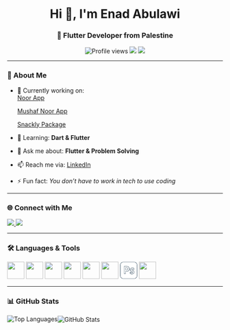 <h1 align="center">Hi 👋, I'm Enad Abulawi</h1>
<h3 align="center">💙 Flutter Developer from Palestine</h3>

<p align="center">
  <img src="https://komarev.com/ghpvc/?username=enadabulawi&label=Profile%20Views&color=0e75b6&style=flat" alt="Profile views" />
  <img src="https://img.shields.io/badge/Flutter-02569B?style=for-the-badge&logo=flutter&logoColor=white" />
  <img src="https://img.shields.io/badge/Dart-0175C2?style=for-the-badge&logo=dart&logoColor=white" />
</p>

---

### 🚀 About Me
- 🔭 Currently working on:  
  [Noor App](https://play.google.com/store/apps/details?id=com.Enad.Noor&hl=ar)
  
  [Mushaf Noor App](https://play.google.com/store/apps/details?id=com.Noor.MushafNoor&pli=1)
  
  [Snackly Package](https://pub.dev/packages/snackly)

- 🌱 Learning: **Dart & Flutter**
- 💬 Ask me about: **Flutter & Problem Solving**
- 📫 Reach me via: [LinkedIn](https://www.linkedin.com/in/enadabulawi1/)  
- ⚡ Fun fact: *You don’t have to work in tech to use coding*

---

### 🌐 Connect with Me
<p align="left">
  <a href="https://linkedin.com/in/enadabulawi1" target="_blank">
    <img src="https://img.shields.io/badge/LinkedIn-0077B5?style=for-the-badge&logo=linkedin&logoColor=white" />
  </a>
  <a href="https://instagram.com/enad.dev" target="_blank">
    <img src="https://img.shields.io/badge/Instagram-E4405F?style=for-the-badge&logo=instagram&logoColor=white" />
  </a>
</p>

---

### 🛠 Languages & Tools
<p align="left">
  <img src="https://www.vectorlogo.zone/logos/dartlang/dartlang-icon.svg" width="40" height="40" />
  <img src="https://www.vectorlogo.zone/logos/flutterio/flutterio-icon.svg" width="40" height="40" />
  <img src="https://www.vectorlogo.zone/logos/firebase/firebase-icon.svg" width="40" height="40" />
  <img src="https://www.vectorlogo.zone/logos/git-scm/git-scm-icon.svg" width="40" height="40" />
  <img src="https://www.vectorlogo.zone/logos/figma/figma-icon.svg" width="40" height="40" />
  <img src="https://www.vectorlogo.zone/logos/getpostman/getpostman-icon.svg" width="40" height="40" />
  <img src="https://raw.githubusercontent.com/devicons/devicon/master/icons/photoshop/photoshop-line.svg" width="40" height="40" />
  <img src="https://www.vectorlogo.zone/logos/adobe_illustrator/adobe_illustrator-icon.svg" width="40" height="40" />
</p>

---

### 📊 GitHub Stats
<p>
  <img align="left" src="https://github-readme-stats.vercel.app/api/top-langs?username=enadabulawi&show_icons=true&locale=en&layout=compact&theme=tokyonight" alt="Top Languages" />
</p>

<p>
  <img align="center" src="https://github-readme-stats.vercel.app/api?username=enadabulawi&show_icons=true&locale=en&theme=tokyonight" alt="GitHub Stats" />
</p>
